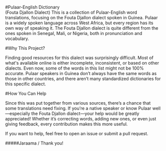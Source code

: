 #Pulaar-English Dictionary  
(Fouta Djallon Dialect)
This is a collection of Pulaar-English word translations, focusing on the Fouta Djallon dialect spoken in Guinea. Pulaar is a widely spoken language across West Africa, but every region has its own way of speaking it. The Fouta Djallon dialect is quite different from the ones spoken in Senegal, Mali, or Nigeria, both in pronunciation and vocabulary.

#Why This Project?  

Finding good resources for this dialect was surprisingly difficult. Most of what's available online is either incomplete, inconsistent, or based on other dialects. Even now, some of the words in this list might not be 100% accurate. Pulaar speakers in Guinea don’t always have the same words as those in other countries, and there aren’t many standardized dictionaries for this specific dialect.

#How You Can Help  

Since this was put together from various sources, there’s a chance that some translations need fixing. If you’re a native speaker or know Pulaar well—especially the Fouta Djallon dialect—your help would be greatly appreciated! Whether it’s correcting words, adding new ones, or even just giving feedback, every contribution makes this more useful.  


If you want to help, feel free to open an issue or submit a pull request.  


#####Jaraama / Thank you!
